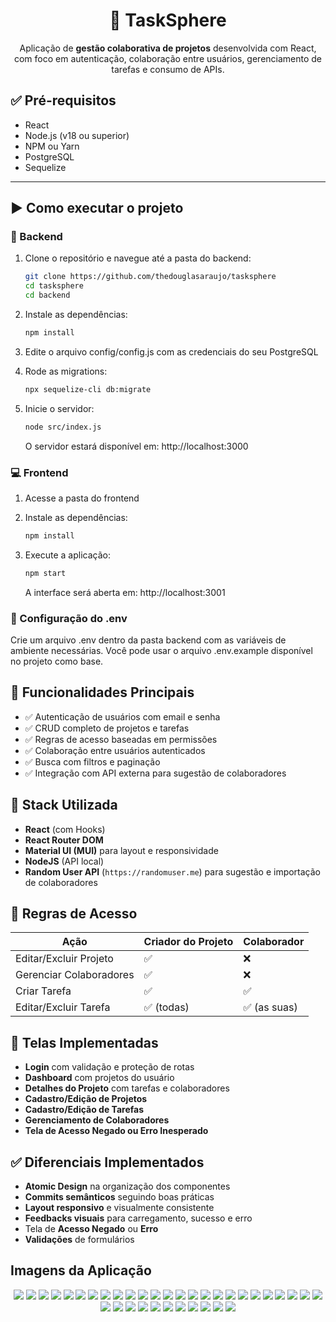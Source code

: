 <div align="center">

# 🧠 TaskSphere

Aplicação de **gestão colaborativa de projetos** desenvolvida com React, com foco em autenticação, colaboração entre usuários, gerenciamento de tarefas e consumo de APIs.

</div>

## ✅ Pré-requisitos

- React
- Node.js (v18 ou superior)
- NPM ou Yarn
- PostgreSQL
- Sequelize

---

## ▶️ Como executar o projeto

### 🔧 Backend
1. Clone o repositório e navegue até a pasta do backend:

   ```bash
   git clone https://github.com/thedouglasaraujo/tasksphere
   cd tasksphere
   cd backend
   ```
1. Instale as dependências:

   ```bash
   npm install
   ```
1. Edite o arquivo config/config.js com as credenciais do seu PostgreSQL
2. Rode as migrations:

   ```bash
   npx sequelize-cli db:migrate
   ```
3. Inicie o servidor:

   ```bash
   node src/index.js
   ```
   O servidor estará disponível em: http://localhost:3000

### 💻 Frontend
1. Acesse a pasta do frontend

2. Instale as dependências:
   
   ```bash
   npm install
   ```
4. Execute a aplicação:
    
   ```bash
   npm start
   ```
    A interface será aberta em: http://localhost:3001

### 📄 Configuração do .env

Crie um arquivo .env dentro da pasta backend com as variáveis de ambiente necessárias. Você pode usar o arquivo .env.example disponível no projeto como base.

## 🚀 Funcionalidades Principais

- ✅ Autenticação de usuários com email e senha
- ✅ CRUD completo de projetos e tarefas
- ✅ Regras de acesso baseadas em permissões
- ✅ Colaboração entre usuários autenticados
- ✅ Busca com filtros e paginação
- ✅ Integração com API externa para sugestão de colaboradores

## 🧩 Stack Utilizada

- **React** (com Hooks)
- **React Router DOM**
- **Material UI (MUI)** para layout e responsividade
- **NodeJS** (API local)
- **Random User API** (`https://randomuser.me`) para sugestão e importação de colaboradores

## 🔐 Regras de Acesso

| Ação                        | Criador do Projeto | Colaborador |
|-----------------------------|--------------------|-------------|
| Editar/Excluir Projeto      | ✅                 | ❌          |
| Gerenciar Colaboradores     | ✅                 | ❌          |
| Criar Tarefa                | ✅                 | ✅          |
| Editar/Excluir Tarefa       | ✅ (todas)         | ✅ (as suas) |

## 🎯 Telas Implementadas

- **Login** com validação e proteção de rotas
- **Dashboard** com projetos do usuário
- **Detalhes do Projeto** com tarefas e colaboradores
- **Cadastro/Edição de Projetos**
- **Cadastro/Edição de Tarefas**
- **Gerenciamento de Colaboradores**
- **Tela de Acesso Negado ou Erro Inesperado**

## ✅ Diferenciais Implementados

- **Atomic Design** na organização dos componentes
- **Commits semânticos** seguindo boas práticas
- **Layout responsivo** e visualmente consistente
- **Feedbacks visuais** para carregamento, sucesso e erro
- Tela de **Acesso Negado** ou **Erro**
- **Validações** de formulários

## Imagens da Aplicação

<p align="center">
  <img src="images/login.png">
  <img src="images/login-error.png">
  <img src="images/dashboard.png">
  <img src="images/new-project.png">
  <img src="images/new-project-validations.png">
  <img src="images/new-project-preenchido.png">
  <img src="images/new-project-criado.png">
  <img src="images/pagina-projeto.png">
  <img src="images/edicao-projeto.png">
  <img src="images/colaboradores.png">
  <img src="images/adicionar-colaborador.png">
  <img src="images/adicionar-colaborador-erros.png">
  <img src="images/importar-colaboradores.png">
  <img src="images/colaboradores-importados.png">
  <img src="images/remover-colaborador.png">
  <img src="images/colaborador-removido.png">
  <img src="images/colaboradores-adicionados.png">
  <img src="images/nova-tarefa.png">
  <img src="images/nova-tarefa-validacoes.png">
  <img src="images/nova-tarefa-preenchido.png">
  <img src="images/nova-tarefa-criada.png">
  <img src="images/tarefas.png">
  <img src="images/tarefas-paginação.png">
  <img src="images/filtro-em-andamento.png">
  <img src="images/filtro-concluidas.png">
  <img src="images/filtro-busca.png">
  <img src="images/editar-tarefa.png">
  <img src="images/tarefa-atualizada.png">
  <img src="images/excluir-projeto.png">
  <img src="images/excluir-tarefa.png">
  <img src="images/tarefa-excluida.png">
  <img src="images/tela-erro.png">
  <img src="images/tela-forbidden.png">
  <img src="images/tela-loading.png">
  <img src="images/visao-colaborador.png">
  <img src="images/tarefa-criada-colaborador.png">
</p>

